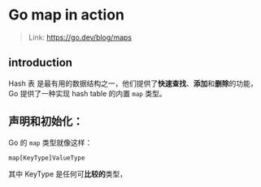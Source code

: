 # Go map in action

> Link: https://go.dev/blog/maps

## introduction

Hash 表 是最有用的数据结构之一，他们提供了**快速查找**、**添加**和**删除**的功能，Go 提供了一种实现 hash table 的内置 `map` 类型。

## 声明和初始化：
Go 的 `map` 类型就像这样：
```
map[KeyType]ValueType
```
其中 KeyType 是任何可**比较的**类型，